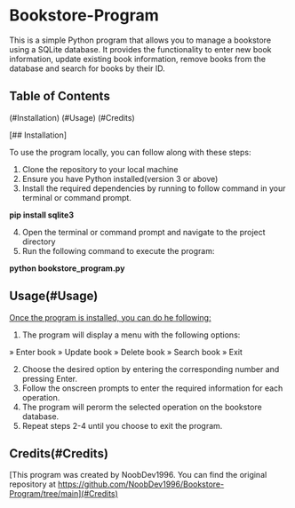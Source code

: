 # Bookstore-Program

This is a simple Python program that allows you to manage a bookstore using a SQLite database. It provides the functionality to
enter new book information, update existing book information, remove books from the database and search for books by their ID.

## Table of Contents

(#Installation)
(#Usage)
(#Credits)

[## Installation]

To use the program locally, you can follow along with these steps:

1. Clone the repository to your local machine
2. Ensure you have Python installed(version 3 or above)
3. Install the required dependencies by running to follow command in your terminal or command prompt.

**pip install sqlite3**

4. Open the terminal or command prompt and navigate to the project directory
5. Run the following command to execute the program:

**python bookstore_program.py**

## Usage(#Usage)

[Once the program is installed, you can do he following:](#Usage)

1. The program will display a menu with the following options:

» Enter book
» Update book
» Delete book
» Search book
» Exit

2. Choose the desired option by entering the corresponding number and pressing Enter.
3. Follow the onscreen prompts to enter the required information for each operation.
4. The program will perorm the selected operation on the bookstore database.
5. Repeat steps 2-4 until you choose to exit the program.

## Credits(#Credits)

[This program was created by NoobDev1996. You can find the original repository at https://github.com/NoobDev1996/Bookstore-Program/tree/main](#Credits)



